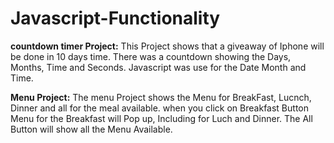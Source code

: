 # Javascript-Functionality


**countdown timer Project:** This Project shows that a giveaway of Iphone will be done in 10 days time. There was a countdown showing the Days, Months, Time and Seconds. Javascript was use for the Date Month and Time.


**Menu Project:** The menu Project shows the Menu for BreakFast, Lucnch, Dinner and all for the meal available. when you click on Breakfast Button Menu for the Breakfast will Pop up, Including for Luch and Dinner. The All Button will show all the Menu Available.  
